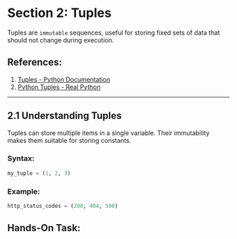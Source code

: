 # Section 2: Tuples

Tuples are `immutable` sequences, useful for storing fixed sets of data that should not change during execution.


## References:

1. [Tuples - Python Documentation](https://docs.python.org/3/tutorial/introduction.html#tup)
2. [Python Tuples - Real Python](https://realpython.com/python-tuples/)

---

## 2.1 Understanding Tuples

Tuples can store multiple items in a single variable. Their immutability makes them suitable for storing constants.


### Syntax:

```python
my_tuple = (1, 2, 3)
```


### Example:

```python
http_status_codes = (200, 404, 500)
```


## Hands-On Task:
